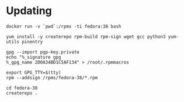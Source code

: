 
# Updating 

```
docker run -v `pwd`:/rpms -ti fedora:38 bash
```

```
yum install -y createrepo rpm-build rpm-sign wget gcc python3 yum-utils pinentry
```

```
gpg --import pgp-key.private
echo "%_signature gpg
%_gpg_name 2D0A34BD1C5AF134" > /root/.rpmmacros
```

```
export GPG_TTY=$(tty)
rpm --addsign /rpms/fedora-38/*.rpm
```

```
cd fedora-38
createrepo .
```
